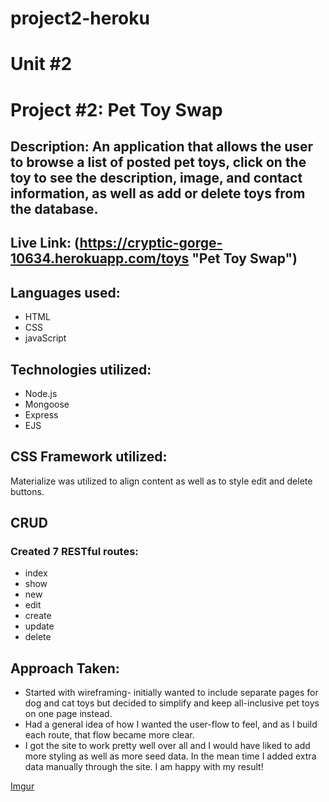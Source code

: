 # project2-heroku

# Unit #2

# Project #2: Pet Toy Swap

## Description: An application that allows the user to browse a list of posted pet toys, click on the toy to see the description, image, and contact information, as well as add or delete toys from the database.

## Live Link: (https://cryptic-gorge-10634.herokuapp.com/toys "Pet Toy Swap")

## Languages used:
* HTML
* CSS
* javaScript

## Technologies utilized:
* Node.js
* Mongoose
* Express
* EJS

## CSS Framework utilized:
Materialize was utilized to align content as well as to style edit and delete buttons.


## CRUD 
### Created 7 RESTful routes:
* index
* show
* new
* edit
* create
* update
* delete

## Approach Taken:
* Started with wireframing- initially wanted to include separate pages for dog and cat toys but decided to simplify and keep all-inclusive pet toys on one page instead. 
* Had a general idea of how I wanted the user-flow to feel, and as I build each route, that flow became more clear.
* I got the site to work pretty well over all and I would have liked to add more styling as well as more seed data. In the mean time I added extra data manually through the site. I am happy with my result!

[Imgur](https://i.imgur.com/6g9bIMW.png)
